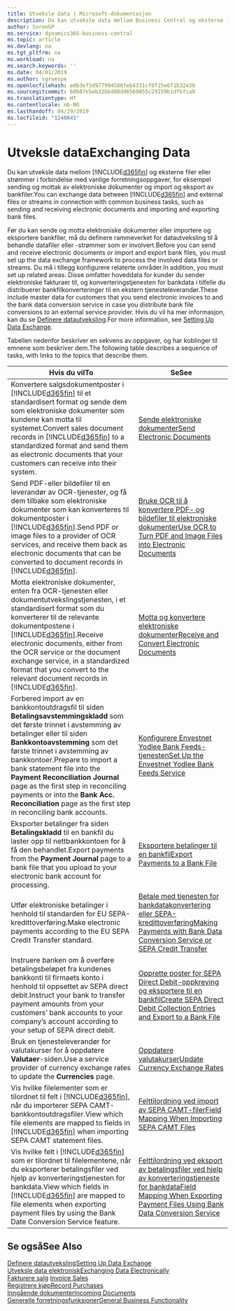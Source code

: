 ```yaml
---
title: Utveksle data | Microsoft-dokumentasjon
description: Du kan utveksle data mellom Business Central og eksterne filer eller strømmer i forbindelse med vanlige forretningsoppgaver, for eksempel sending og mottak av elektroniske dokumenter og import og eksport av bankfiler.
author: SorenGP
ms.service: dynamics365-business-central
ms.topic: article
ms.devlang: na
ms.tgt_pltfrm: na
ms.workload: na
ms.search.keywords: ''
ms.date: 04/01/2019
ms.author: sgroespe
ms.openlocfilehash: edb3ef5d977994588feb4331cf8f15e6f1b32438
ms.sourcegitcommit: 60b87e5eb32bb408dd65b9855c29159b1dfbfca8
ms.translationtype: HT
ms.contentlocale: nb-NO
ms.lasthandoff: 04/29/2019
ms.locfileid: "1240841"
---
```

# <a name="exchanging-data"></a><span data-ttu-id="b7ceb-103">Utveksle data</span><span class="sxs-lookup"><span data-stu-id="b7ceb-103">Exchanging Data</span></span>
<span data-ttu-id="b7ceb-104">Du kan utveksle data mellom [!INCLUDE[d365fin](includes/d365fin_md.md)] og eksterne filer eller strømmer i forbindelse med vanlige forretningsoppgaver, for eksempel sending og mottak av elektroniske dokumenter og import og eksport av bankfiler.</span><span class="sxs-lookup"><span data-stu-id="b7ceb-104">You can exchange data between [!INCLUDE[d365fin](includes/d365fin_md.md)] and external files or streams in connection with common business tasks, such as sending and receiving electronic documents and importing and exporting bank files.</span></span>  

<span data-ttu-id="b7ceb-105">Før du kan sende og motta elektroniske dokumenter eller importere og eksportere bankfiler, må du definere rammeverket for datautveksling til å behandle datafiler eller -strømmer som er involvert.</span><span class="sxs-lookup"><span data-stu-id="b7ceb-105">Before you can send and receive electronic documents or import and export bank files, you must set up the data exchange framework to process the involved data files or streams.</span></span> <span data-ttu-id="b7ceb-106">Du må i tillegg konfigurere relaterte områder.</span><span class="sxs-lookup"><span data-stu-id="b7ceb-106">In addition, you must set up related areas.</span></span> <span data-ttu-id="b7ceb-107">Disse omfatter hoveddata for kunder du sender elektroniske fakturaer til, og konverteringstjenesten for bankdata i tilfelle du distribuerer bankfilkonverteringer til en ekstern tjenesteleverandør.</span><span class="sxs-lookup"><span data-stu-id="b7ceb-107">These include master data for customers that you send electronic invoices to and the bank data conversion service in case you distribute bank file conversions to an external service provider.</span></span> <span data-ttu-id="b7ceb-108">Hvis du vil ha mer informasjon, kan du se [Definere datautveksling](across-set-up-data-exchange.md).</span><span class="sxs-lookup"><span data-stu-id="b7ceb-108">For more information, see [Setting Up Data Exchange](across-set-up-data-exchange.md).</span></span>  

 <span data-ttu-id="b7ceb-109">Tabellen nedenfor beskriver en sekvens av oppgaver, og har koblinger til emnene som beskriver dem.</span><span class="sxs-lookup"><span data-stu-id="b7ceb-109">The following table describes a sequence of tasks, with links to the topics that describe them.</span></span>  

|<span data-ttu-id="b7ceb-110">**Hvis du vil**</span><span class="sxs-lookup"><span data-stu-id="b7ceb-110">**To**</span></span>|<span data-ttu-id="b7ceb-111">**Se**</span><span class="sxs-lookup"><span data-stu-id="b7ceb-111">**See**</span></span>|  
|------------|-------------|  
|<span data-ttu-id="b7ceb-112">Konvertere salgsdokumentposter i [!INCLUDE[d365fin](includes/d365fin_md.md)] til et standardisert format og sende dem som elektroniske dokumenter som kundene kan motta til systemet.</span><span class="sxs-lookup"><span data-stu-id="b7ceb-112">Convert sales document records in [!INCLUDE[d365fin](includes/d365fin_md.md)] to a standardized format and send them as electronic documents that your customers can receive into their system.</span></span>|[<span data-ttu-id="b7ceb-113">Sende elektroniske dokumenter</span><span class="sxs-lookup"><span data-stu-id="b7ceb-113">Send Electronic Documents</span></span>](sales-how-to-send-electronic-documents.md)|  
|<span data-ttu-id="b7ceb-114">Send PDF-eller bildefiler til en leverandør av OCR-tjenester, og få dem tilbake som elektroniske dokumenter som kan konverteres til dokumentposter i [!INCLUDE[d365fin](includes/d365fin_md.md)].</span><span class="sxs-lookup"><span data-stu-id="b7ceb-114">Send PDF or image files to a provider of OCR services, and receive them back as electronic documents that can be converted to document records in [!INCLUDE[d365fin](includes/d365fin_md.md)].</span></span>|[<span data-ttu-id="b7ceb-115">Bruke OCR til å konvertere PDF- og bildefiler til elektroniske dokumenter</span><span class="sxs-lookup"><span data-stu-id="b7ceb-115">Use OCR to Turn PDF and Image Files into Electronic Documents</span></span>](across-how-use-ocr-pdf-images-files.md)|  
|<span data-ttu-id="b7ceb-116">Motta elektroniske dokumenter, enten fra OCR-tjenesten eller dokumentutvekslingstjenesten, i et standardisert format som du konverterer til de relevante dokumentpostene i [!INCLUDE[d365fin](includes/d365fin_md.md)].</span><span class="sxs-lookup"><span data-stu-id="b7ceb-116">Receive electronic documents, either from the OCR service or the document exchange service, in a standardized format that you convert to the relevant document records in [!INCLUDE[d365fin](includes/d365fin_md.md)].</span></span>|[<span data-ttu-id="b7ceb-117">Motta og konvertere elektroniske dokumenter</span><span class="sxs-lookup"><span data-stu-id="b7ceb-117">Receive and Convert Electronic Documents</span></span>](purchasing-how-to-receive-and-convert-electronic-documents.md)|  
|<span data-ttu-id="b7ceb-118">Forbered import av en bankkontoutdragsfil til siden **Betalingsavstemmingskladd** som det første trinnet i avstemming av betalinger eller til siden **Bankkontoavstemming** som det første trinnet i avstemming av bankkontoer.</span><span class="sxs-lookup"><span data-stu-id="b7ceb-118">Prepare to import a bank statement file into the **Payment Reconciliation Journal** page as the first step in reconciling payments or into the **Bank Acc. Reconciliation** page as the first step in reconciling bank accounts.</span></span>|[<span data-ttu-id="b7ceb-119">Konfigurere Envestnet Yodlee Bank Feeds-tjenesten</span><span class="sxs-lookup"><span data-stu-id="b7ceb-119">Set Up the Envestnet Yodlee Bank Feeds Service</span></span>](bank-how-setup-bank-statement-service.md)|  
|<span data-ttu-id="b7ceb-120">Eksporter betalinger fra siden **Betalingskladd** til en bankfil du laster opp til nettbankkontoen for å få den behandlet.</span><span class="sxs-lookup"><span data-stu-id="b7ceb-120">Export payments from the **Payment Journal** page to a bank file that you upload to your electronic bank account for processing.</span></span>|[<span data-ttu-id="b7ceb-121">Eksportere betalinger til en bankfil</span><span class="sxs-lookup"><span data-stu-id="b7ceb-121">Export Payments to a Bank File</span></span>](payables-how-export-payments-bank-file.md)|
|<span data-ttu-id="b7ceb-122">Utfør elektroniske betalinger i henhold til standarden for EU SEPA-kredittoverføring.</span><span class="sxs-lookup"><span data-stu-id="b7ceb-122">Make electronic payments according to the EU SEPA Credit Transfer standard.</span></span>|[<span data-ttu-id="b7ceb-123">Betale med tjenesten for bankdatakonvertering eller SEPA-kredittoverføring</span><span class="sxs-lookup"><span data-stu-id="b7ceb-123">Making Payments with Bank Data Conversion Service or SEPA Credit Transfer</span></span>](finance-make-payments-with-bank-data-conversion-service-or-sepa-credit-transfer.md)|  
|<span data-ttu-id="b7ceb-124">Instruere banken om å overføre betalingsbeløpet fra kundenes bankkonti til firmaets konto i henhold til oppsettet av SEPA direct debit.</span><span class="sxs-lookup"><span data-stu-id="b7ceb-124">Instruct your bank to transfer payment amounts from your customers’ bank accounts to your company’s account according to your setup of SEPA direct debit.</span></span>|[<span data-ttu-id="b7ceb-125">Opprette poster for SEPA Direct Debit-oppkreving og eksportere til en bankfil</span><span class="sxs-lookup"><span data-stu-id="b7ceb-125">Create SEPA Direct Debit Collection Entries and Export to a Bank File</span></span>](finance-how-create-sepa-direct-debit-collection-entries-export-bank-file.md)|  
|<span data-ttu-id="b7ceb-126">Bruk en tjenesteleverandør for valutakurser for å oppdatere **Valutaer**-siden.</span><span class="sxs-lookup"><span data-stu-id="b7ceb-126">Use a service provider of currency exchange rates to update the **Currencies** page.</span></span>|[<span data-ttu-id="b7ceb-127">Oppdatere valutakurser</span><span class="sxs-lookup"><span data-stu-id="b7ceb-127">Update Currency Exchange Rates</span></span>](finance-how-update-currencies.md)|  
|<span data-ttu-id="b7ceb-128">Vis hvilke filelementer som er tilordnet til felt i [!INCLUDE[d365fin](includes/d365fin_md.md)], når du importerer SEPA CAMT-bankkontoutdragsfiler.</span><span class="sxs-lookup"><span data-stu-id="b7ceb-128">View which file elements are mapped to fields in [!INCLUDE[d365fin](includes/d365fin_md.md)] when importing SEPA CAMT statement files.</span></span>|[<span data-ttu-id="b7ceb-129">Felttilordning ved import av SEPA CAMT-filer</span><span class="sxs-lookup"><span data-stu-id="b7ceb-129">Field Mapping When Importing SEPA CAMT Files</span></span>](across-field-mapping-when-importing-sepa-camt-files.md)|  
|<span data-ttu-id="b7ceb-130">Vis hvilke felt i [!INCLUDE[d365fin](includes/d365fin_md.md)] som er tilordnet til filelementene, når du eksporterer betalingsfiler ved hjelp av konverteringstjenesten for bankdata.</span><span class="sxs-lookup"><span data-stu-id="b7ceb-130">View which fields in [!INCLUDE[d365fin](includes/d365fin_md.md)] are mapped to file elements when exporting payment files by using the Bank Date Conversion Service feature.</span></span>|[<span data-ttu-id="b7ceb-131">Felttilordning ved eksport av betalingsfiler ved hjelp av konverteringstjeneste for bankdata</span><span class="sxs-lookup"><span data-stu-id="b7ceb-131">Field Mapping When Exporting Payment Files Using Bank Data Conversion Service</span></span>](across-field-mapping-when-exporting-payment-files-using-bank-data-conversion-service.md)|  

## <a name="see-also"></a><span data-ttu-id="b7ceb-132">Se også</span><span class="sxs-lookup"><span data-stu-id="b7ceb-132">See Also</span></span>  
[<span data-ttu-id="b7ceb-133">Definere datautveksling</span><span class="sxs-lookup"><span data-stu-id="b7ceb-133">Setting Up Data Exchange</span></span>](across-set-up-data-exchange.md)  
[<span data-ttu-id="b7ceb-134">Utveksle data elektronisk</span><span class="sxs-lookup"><span data-stu-id="b7ceb-134">Exchanging Data Electronically</span></span>](across-data-exchange.md)  
<span data-ttu-id="b7ceb-135">[Fakturere salg](sales-how-invoice-sales.md) </span><span class="sxs-lookup"><span data-stu-id="b7ceb-135">[Invoice Sales](sales-how-invoice-sales.md) </span></span>  
[<span data-ttu-id="b7ceb-136">Registrere kjøp</span><span class="sxs-lookup"><span data-stu-id="b7ceb-136">Record Purchases</span></span>](purchasing-how-record-purchases.md)  
[<span data-ttu-id="b7ceb-137">Inngående dokumenter</span><span class="sxs-lookup"><span data-stu-id="b7ceb-137">Incoming Documents</span></span>](across-income-documents.md)  
[<span data-ttu-id="b7ceb-138">Generelle forretningsfunksjoner</span><span class="sxs-lookup"><span data-stu-id="b7ceb-138">General Business Functionality</span></span>](ui-across-business-areas.md)  
